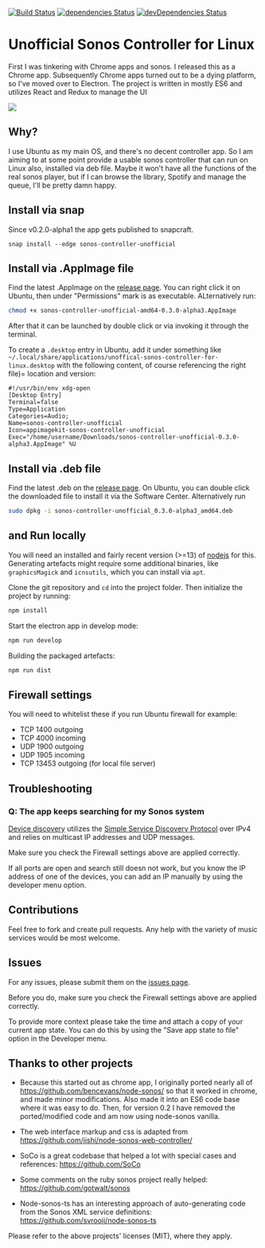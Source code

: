 [![Build Status](https://github.com/pascalopitz/unoffical-sonos-controller-for-linux/workflows/Build/release/badge.svg)](https://github.com/pascalopitz/unoffical-sonos-controller-for-linux/actions?query=workflow%3ABuild%2Frelease) [![dependencies Status](https://david-dm.org/pascalopitz/unoffical-sonos-controller-for-linux/status.svg?path=app)](https://david-dm.org/pascalopitz/unoffical-sonos-controller-for-linux?path=app) [![devDependencies Status](https://david-dm.org/pascalopitz/unoffical-sonos-controller-for-linux/dev-status.svg)](https://david-dm.org/pascalopitz/unoffical-sonos-controller-for-linux?type=dev)

# Unofficial Sonos Controller for Linux

First I was tinkering with Chrome apps and sonos. I released this as a
Chrome app.
Subsequently Chrome apps turned out to be
a dying platform, so I've moved over to Electron. The project is written
in mostly ES6 and utilizes React and Redux to manage the UI

![](http://pascalopitz.github.io/unoffical-sonos-controller-for-linux/screenshots/screenshot_1.png?raw=true)

## Why?

I use Ubuntu as my main OS, and there's no decent controller app.
So I am aiming to at some point provide a usable sonos controller that
can run on Linux also, installed via deb file. Maybe it won't have all
the functions of the real sonos player, but if I can browse the library, Spotify
and manage the queue, I'll be pretty damn happy.

## Install via snap

Since v0.2.0-alpha1 the app gets published to snapcraft.

```
snap install --edge sonos-controller-unofficial
```

## Install via .AppImage file

Find the latest .AppImage on the [release page](https://github.com/pascalopitz/unoffical-sonos-controller-for-linux/releases).
You can right click it on Ubuntu, then under "Permissions" mark is as executable. ALternatively run:

```bash
chmod +x sonos-controller-unofficial-amd64-0.3.0-alpha3.AppImage
```

After that it can be launched by double click or via invoking it through the terminal.

To create a `.desktop` entry in Ubuntu, add it under something like `~/.local/share/applications/unoffical-sonos-controller-for-linux.desktop`
with the following content, of course referencing the right file)= location and version:

```
#!/usr/bin/env xdg-open
[Desktop Entry]
Terminal=false
Type=Application
Categories=Audio;
Name=sonos-controller-unofficial
Icon=appimagekit-sonos-controller-unofficial
Exec="/home/username/Downloads/sonos-controller-unofficial-0.3.0-alpha3.AppImage" %U
```

## Install via .deb file

Find the latest .deb on the [release page](https://github.com/pascalopitz/unoffical-sonos-controller-for-linux/releases).
On Ubuntu, you can double click the downloaded file to install it via the Software Center. Alternatively run

```bash
sudo dpkg -i sonos-controller-unofficial_0.3.0-alpha3_amd64.deb
```

##  and Run locally

You will need an installed and fairly recent version (>=13) of [nodejs](https://nodejs.org/) for this.
Generating artefacts might require some additional binaries, like `graphicsMagick` and
`icnsutils`, which you can install via `apt`.


Clone the git repository and `cd` into the project folder.
Then initialize the project by running:

```bash
npm install
```

Start the electron app in develop mode:

```bash
npm run develop
```

Building the packaged artefacts:

```bash
npm run dist
```

## Firewall settings

You will need to whitelist these if you run Ubuntu firewall for example:

- TCP 1400 outgoing
- TCP 4000 incoming
- UDP 1900 outgoing
- UDP 1905 incoming
- TCP 13453 outgoing (for local file server)

## Troubleshooting

### Q: The app keeps searching for my Sonos system

[Device discovery](https://github.com/bencevans/node-sonos/blob/master/lib/deviceDiscovery.js#L25) utilizes the [Simple Service Discovery Protocol](https://en.wikipedia.org/wiki/Simple_Service_Discovery_Protocol) over IPv4 and relies on multicast IP addresses and UDP messages.

Make sure you check the Firewall settings above are applied correctly.

If all ports are open and search still doesn not work, but you know the IP address of one of the devices, you can add an IP manually by using the developer menu option.


## Contributions

Feel free to fork and create pull requests. Any help with the variety of music services would be most welcome.

## Issues

For any issues, please submit them on the [issues page](https://github.com/pascalopitz/unoffical-sonos-controller-for-linux/issues).

Before you do, make sure you check the Firewall settings above are applied correctly.

To provide more context please take the time and attach a copy of your current app state. You can do this by using the "Save app state to file" option in the Developer menu.


## Thanks to other projects

- Because this started out as chrome app, I originally ported nearly all of https://github.com/bencevans/node-sonos/
  so that it worked in chrome, and made minor modifications.
  Also made it into an ES6 code base where it was easy to do.
  Then, for version 0.2 I have removed the ported/modified code and am now using node-sonos vanilla.

- The web interface markup and css is adapted from https://github.com/jishi/node-sonos-web-controller/

- SoCo is a great codebase that helped a lot with special cases and references: https://github.com/SoCo

- Some comments on the ruby sonos project really helped: https://github.com/gotwalt/sonos

- Node-sonos-ts has an interesting approach of auto-generating code from the Sonos XML service definitions: https://github.com/svrooij/node-sonos-ts

Please refer to the above projects' licenses (MIT), where they apply.


